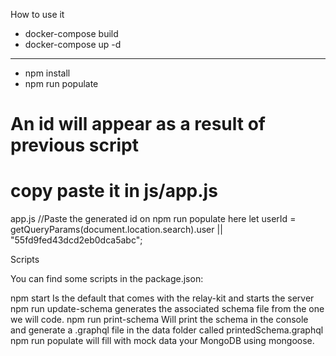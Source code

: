 How to use it


- docker-compose build
- docker-compose up -d


---

- npm install
- npm run populate


# An id will appear as a result of previous script
# copy paste it in js/app.js

app.js
//Paste the generated id on npm run populate here
let userId = getQueryParams(document.location.search).user || "55fd9fed43dcd2eb0dca5abc";





Scripts

You can find some scripts in the package.json:

npm start Is the default that comes with the relay-kit and starts the server
npm run update-schema generates the associated schema file from the one we will code.
npm run print-schema Will print the schema in the console and generate a .graphql file in the data folder called printedSchema.graphql
npm run populate will fill with mock data your MongoDB using mongoose.